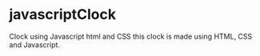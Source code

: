 # javascriptClock
Clock using Javascript html and CSS
this clock is made using HTML, CSS and Javascript.
